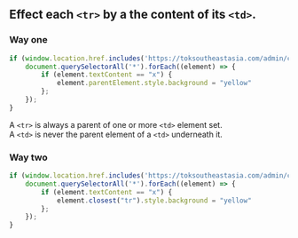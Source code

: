 ## Effect each `<tr>` by a the content of its `<td>`.

### Way one

```js
if (window.location.href.includes('https://toksoutheastasia.com/admin/content')) {
    document.querySelectorAll('*').forEach((element) => {
        if (element.textContent == "x") {
            element.parentElement.style.background = "yellow"
        };
    });
}
```

A `<tr>` is always a parent of one or more `<td>` element set.<br>
A `<td>` is never the parent element of a `<td>` underneath it.

### Way two

```js
if (window.location.href.includes('https://toksoutheastasia.com/admin/content')) {
    document.querySelectorAll('*').forEach((element) => {
        if (element.textContent == "x") {
            element.closest("tr").style.background = "yellow"
        };
    });
}
```
